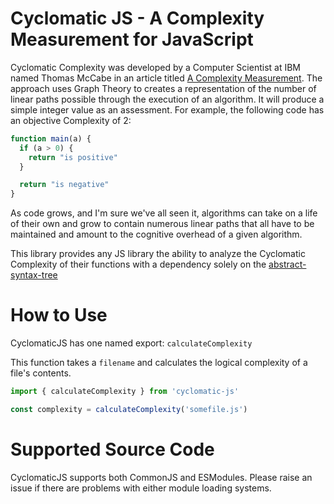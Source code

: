 # Cyclomatic JS - A Complexity Measurement for JavaScript

Cyclomatic Complexity was developed by a Computer Scientist at IBM named Thomas McCabe in an article titled [A Complexity Measurement](https://ieeexplore.ieee.org/document/1702388). The approach uses Graph Theory to creates a representation of the number of linear paths possible through the execution of an algorithm. It will produce a simple integer value as an assessment. For example, the following code has an objective Complexity of 2:

```javascript
function main(a) {
  if (a > 0) {
    return "is positive"
  }

  return "is negative"
}
```

As code grows, and I'm sure we've all seen it, algorithms can take on a life of their own and grow to contain numerous linear paths that all have to be maintained and amount to the cognitive overhead of a given algorithm. 

This library provides any JS library the ability to analyze the Cyclomatic Complexity of their functions with a dependency solely on the [abstract-syntax-tree](https://www.npmjs.com/package/abstract-syntax-tree)

# How to Use

CyclomaticJS has one named export: `calculateComplexity`

This function takes a `filename` and calculates the logical complexity of a file's contents.

```javascript
import { calculateComplexity } from 'cyclomatic-js'

const complexity = calculateComplexity('somefile.js')

```

# Supported Source Code

CyclomaticJS supports both CommonJS and ESModules. Please raise an issue if there are problems with either module loading systems.